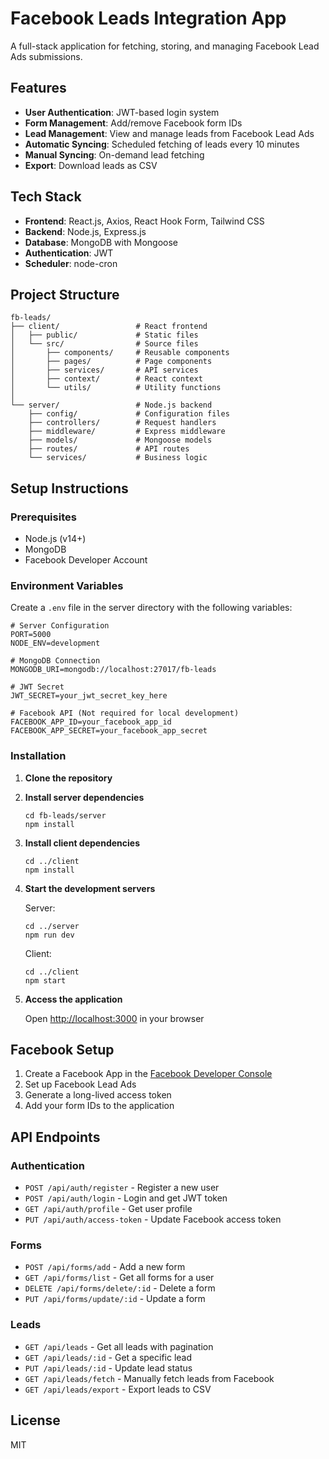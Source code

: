 # Facebook Leads Integration App

A full-stack application for fetching, storing, and managing Facebook Lead Ads submissions.

## Features

- **User Authentication**: JWT-based login system
- **Form Management**: Add/remove Facebook form IDs
- **Lead Management**: View and manage leads from Facebook Lead Ads
- **Automatic Syncing**: Scheduled fetching of leads every 10 minutes
- **Manual Syncing**: On-demand lead fetching
- **Export**: Download leads as CSV

## Tech Stack

- **Frontend**: React.js, Axios, React Hook Form, Tailwind CSS
- **Backend**: Node.js, Express.js
- **Database**: MongoDB with Mongoose
- **Authentication**: JWT
- **Scheduler**: node-cron

## Project Structure

```
fb-leads/
├── client/                 # React frontend
│   ├── public/             # Static files
│   └── src/                # Source files
│       ├── components/     # Reusable components
│       ├── pages/          # Page components
│       ├── services/       # API services
│       ├── context/        # React context
│       └── utils/          # Utility functions
│
└── server/                 # Node.js backend
    ├── config/             # Configuration files
    ├── controllers/        # Request handlers
    ├── middleware/         # Express middleware
    ├── models/             # Mongoose models
    ├── routes/             # API routes
    └── services/           # Business logic
```

## Setup Instructions

### Prerequisites

- Node.js (v14+)
- MongoDB
- Facebook Developer Account

### Environment Variables

Create a `.env` file in the server directory with the following variables:

```
# Server Configuration
PORT=5000
NODE_ENV=development

# MongoDB Connection
MONGODB_URI=mongodb://localhost:27017/fb-leads

# JWT Secret
JWT_SECRET=your_jwt_secret_key_here

# Facebook API (Not required for local development)
FACEBOOK_APP_ID=your_facebook_app_id
FACEBOOK_APP_SECRET=your_facebook_app_secret
```

### Installation

1. **Clone the repository**

2. **Install server dependencies**
   ```
   cd fb-leads/server
   npm install
   ```

3. **Install client dependencies**
   ```
   cd ../client
   npm install
   ```

4. **Start the development servers**
   
   Server:
   ```
   cd ../server
   npm run dev
   ```
   
   Client:
   ```
   cd ../client
   npm start
   ```

5. **Access the application**
   
   Open [http://localhost:3000](http://localhost:3000) in your browser

## Facebook Setup

1. Create a Facebook App in the [Facebook Developer Console](https://developers.facebook.com/)
2. Set up Facebook Lead Ads
3. Generate a long-lived access token
4. Add your form IDs to the application

## API Endpoints

### Authentication
- `POST /api/auth/register` - Register a new user
- `POST /api/auth/login` - Login and get JWT token
- `GET /api/auth/profile` - Get user profile
- `PUT /api/auth/access-token` - Update Facebook access token

### Forms
- `POST /api/forms/add` - Add a new form
- `GET /api/forms/list` - Get all forms for a user
- `DELETE /api/forms/delete/:id` - Delete a form
- `PUT /api/forms/update/:id` - Update a form

### Leads
- `GET /api/leads` - Get all leads with pagination
- `GET /api/leads/:id` - Get a specific lead
- `PUT /api/leads/:id` - Update lead status
- `GET /api/leads/fetch` - Manually fetch leads from Facebook
- `GET /api/leads/export` - Export leads to CSV

## License

MIT 